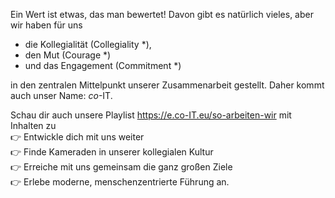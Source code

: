 Ein Wert ist etwas, das man bewertet! Davon gibt es natürlich vieles, aber wir haben für uns

- die Kollegialität (Collegiality \*),
- den Mut (Courage \*)
- und das Engagement (Commitment \*)

in den zentralen Mittelpunkt unserer Zusammenarbeit gestellt. Daher kommt auch unser Name: _co_-IT.

Schau dir auch unsere Playlist https://e.co-IT.eu/so-arbeiten-wir mit Inhalten zu \
👉 Entwickle dich mit uns weiter \
👉 Finde Kameraden in unserer kollegialen Kultur \
👉 Erreiche mit uns gemeinsam die ganz großen Ziele \
👉 Erlebe moderne, menschenzentrierte Führung an.
